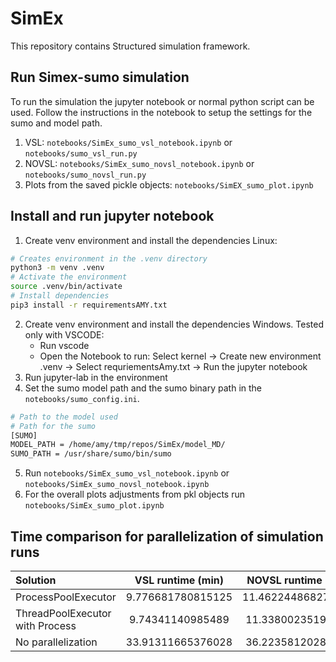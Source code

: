 # SimEx
This repository contains Structured simulation framework.

## Run Simex-sumo simulation
To run the simulation the jupyter notebook or normal python script can be used. Follow the instructions in the 
notebook to setup the settings for the sumo and model path.
1. VSL: `notebooks/SimEx_sumo_vsl_notebook.ipynb` or `notebooks/sumo_vsl_run.py`
2. NOVSL: `notebooks/SimEx_sumo_novsl_notebook.ipynb` or `notebooks/sumo_novsl_run.py`
3. Plots from the saved pickle objects: `notebooks/SimEX_sumo_plot.ipynb`

## Install and run jupyter notebook
1. Create venv environment and install the dependencies Linux:
```bash
# Creates environment in the .venv directory
python3 -m venv .venv
# Activate the environment
source .venv/bin/activate
# Install dependencies
pip3 install -r requirementsAMY.txt
```
2. Create venv environment and install the dependencies Windows. Tested only with VSCODE:
   - Run vscode
   - Open the Notebook to run: Select kernel -> Create new environment .venv -> Select requriementsAmy.txt -> Run the jupyter notebook
3. Run jupyter-lab in the environment
4. Set the sumo model path and the sumo binary path in the `notebooks/sumo_config.ini`.
```bash
# Path to the model used
# Path for the sumo
[SUMO]
MODEL_PATH = /home/amy/tmp/repos/SimEx/model_MD/
SUMO_PATH = /usr/share/sumo/bin/sumo
```
5. Run `notebooks/SimEx_sumo_vsl_notebook.ipynb` or `notebooks/SimEx_sumo_novsl_notebook.ipynb`
6. For the overall plots adjustments from pkl objects run `notebooks/SimEx_sumo_plot.ipynb`

## Time comparison for parallelization of simulation runs

| Solution                        | VSL runtime (min)   | NOVSL runtime (min)|
|:--------------------------------|:-------------------:|:------------------:|
| ProcessPoolExecutor             |  9.776681780815125  | 11.462244868278503 |
| ThreadPoolExecutor with Process |  9.74341140985489   | 11.33800235191981  |
| No parallelization              | 33.91311665376028   |  36.22358120282491 |